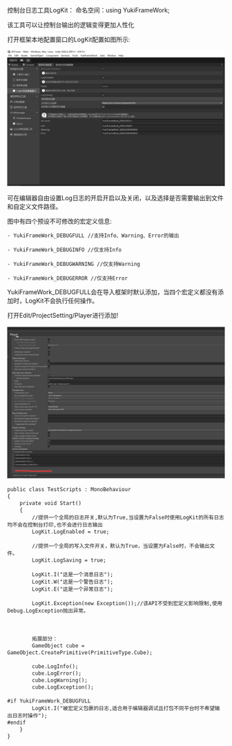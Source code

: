 控制台日志工具LogKit：
命名空间：using YukiFrameWork;

该工具可以让控制台输出的逻辑变得更加人性化

打开框架本地配置窗口的LogKit配置如图所示:

![输入图片说明](Texture/1.png)

可在编辑器自由设置Log日志的开启开启以及关闭，以及选择是否需要输出到文件和自定义文件路径。

图中有四个预设不可修改的宏定义信息:

    - YukiFrameWork_DEBUGFULL //支持Info、Warning、Error的输出
    
    - YukiFrameWork_DEBUGINFO //仅支持Info

    - YukiFrameWork_DEBUGWARNING //仅支持Warning

    - YukiFrameWork_DEBUGERROR //仅支持Error

YukiFrameWork_DEBUGFULL会在导入框架时默认添加，当四个宏定义都没有添加时，LogKit不会执行任何操作。

打开Edit/ProjectSetting/Player进行添加!

![输入图片说明](Texture/2.png)

```
public class TestScripts : MonoBehaviour
{  
    private void Start()
    {
        //提供一个全局的日志开关,默认为True,当设置为False时使用LogKit的所有日志均不会在控制台打印,也不会进行日志输出
        LogKit.LogEnabled = true;

        //提供一个全局的写入文件开关，默认为True，当设置为False时，不会输出文件。
        LogKit.LogSaving = true;

        LogKit.I("这是一个消息日志");
        LogKit.W("这是一个警告日志");
        LogKit.E("这是一个异常日志");

        LogKit.Exception(new Exception());//该API不受到宏定义影响限制,使用Debug.LogException抛出异常。



        拓展部分：
        GameObject cube = GameObject.CreatePrimitive(PrimitiveType.Cube);

        cube.LogInfo();
        cube.LogError();
        cube.LogWarning();
        cube.LogException();      

#if YukiFrameWork_DEBUGFULL
        LogKit.I("被宏定义包裹的日志,适合用于编辑器调试且打包不同平台时不希望输出日志时操作");
#endif
    } 
}
```


	